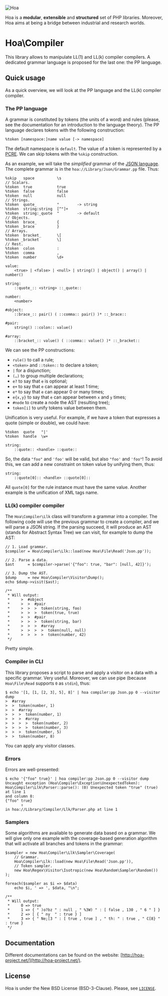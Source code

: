 ![Hoa](http://hoa-project.net/Media/Image/Hoa_small.png)

Hoa is a **modular**, **extensible** and **structured** set of PHP libraries.
Moreover, Hoa aims at being a bridge between industrial and research worlds.

# Hoa\Compiler

This library allows to manipulate LL(1) and LL(k) compiler compilers. A
dedicated grammar language is proposed for the last one: the PP language.

## Quick usage

As a quick overview, we will look at the PP language and the LL(k) compiler
compiler.

### The PP language

A grammar is constituted by tokens (the units of a word) and rules (please, see
the documentation for an introduction to the language theory). The PP language
declares tokens with the following construction:

    %token [namespace:]name value [-> namespace]

The default namespace is `default`. The value of a token is represented by a
[PCRE](http://pcre.org/). We can skip tokens with the `%skip` construction.

As an example, we will take the *simplified* grammar of the [JSON
language](http://json.org/). The complete grammar is in the
`hoa://Library/Json/Grammar.pp` file. Thus:

    %skip   space          \s
    // Scalars.
    %token  true           true
    %token  false          false
    %token  null           null
    // Strings.
    %token  quote_         "        -> string
    %token  string:string  [^"]+
    %token  string:_quote  "        -> default
    // Objects.
    %token  brace_         {
    %token _brace          }
    // Arrays.
    %token  bracket_       \[
    %token _bracket        \]
    // Rest.
    %token  colon          :
    %token  comma          ,
    %token  number         \d+

    value:
        <true> | <false> | <null> | string() | object() | array() | number()

    string:
        ::quote_:: <string> ::_quote::

    number:
        <number>

    #object:
        ::brace_:: pair() ( ::comma:: pair() )* ::_brace::

    #pair:
        string() ::colon:: value()

    #array:
        ::bracket_:: value() ( ::comma:: value() )* ::_bracket::

We can see the PP constructions:

  * `rule()` to call a rule;
  * `<token>` and `::token::` to declare a token;
  * `|` for a disjunction;
  * `(…)` to group multiple declarations;
  * `e?` to say that `e` is optional;
  * `e+` to say that `e` can appear at least 1 time;
  * `e*` to say that `e` can appear 0 or many times;
  * `e{x,y}` to say that `e` can appear between `x` and `y` times;
  * `#node` to create a node the AST (resulting tree);
  * `token[i]` to unify tokens value between them.

Unification is very useful. For example, if we have a token that expresses a
quote (simple or double), we could have:

    %token  quote   "|'
    %token  handle  \w+

    string:
        ::quote:: <handle> ::quote::

So, the data `"foo"` and `'foo'` will be valid, but also `"foo'` and `'foo"`! To
avoid this, we can add a new constraint on token value by unifying them, thus:

    string:
        ::quote[0]:: <handle> ::quote[0]::

All `quote[0]` for the rule instance must have the same value. Another example
is the unification of XML tags name.

### LL(k) compiler compiler

The `Hoa\Compiler\Llk` class will transform a grammar into a compiler. The
following code will use the previous grammar to create a compiler, and we will
parse a JSON string. If the parsing succeed, it will produce an AST (stands for
Abstract Syntax Tree) we can visit, for example to dump the AST:

    // 1. Load grammar.
    $compiler = Hoa\Compiler\Llk::load(new Hoa\File\Read('Json.pp'));

    // 2. Parse a data.
    $ast      = $compiler->parse('{"foo": true, "bar": [null, 42]}');

    // 3. Dump the AST.
    $dump     = new Hoa\Compiler\Visitor\Dump();
    echo $dump->visit($ast);

    /**
     * Will output:
     *     >  #object
     *     >  >  #pair
     *     >  >  >  token(string, foo)
     *     >  >  >  token(true, true)
     *     >  >  #pair
     *     >  >  >  token(string, bar)
     *     >  >  >  #array
     *     >  >  >  >  token(null, null)
     *     >  >  >  >  token(number, 42)
     */

Pretty simple.

### Compiler in CLI

This library proposes a script to parse and apply a visitor on a data with a
specific grammar. Very useful. Moreover, we can use pipe (because
`Hoa\File\Read` supports `0` as `stdin`), thus:

    $ echo '[1, [1, [2, 3], 5], 8]' | hoa compiler:pp Json.pp 0 --visitor dump
    >  #array
    >  >  token(number, 1)
    >  >  #array
    >  >  >  token(number, 1)
    >  >  >  #array
    >  >  >  >  token(number, 2)
    >  >  >  >  token(number, 3)
    >  >  >  token(number, 5)
    >  >  token(number, 8)

You can apply any visitor classes.

### Errors

Errors are well-presented:

    $ echo '{"foo" true}' | hoa compiler:pp Json.pp 0 --visitor dump
    Uncaught exception (Hoa\Compiler\Exception\UnexpectedToken):
    Hoa\Compiler\Llk\Parser::parse(): (0) Unexpected token "true" (true) at line 1
    and column 8:
    {"foo" true}
           ↑
    in hoa://Library/Compiler/Llk/Parser.php at line 1

### Samplers

Some algorithms are available to generate data based on a grammar. We will give
only one example with the coverage-based generation algorithm that will activate
all branches and tokens in the grammar:

    $sampler = new Hoa\Compiler\Llk\Sampler\Coverage(
        // Grammar.
        Hoa\Compiler\Llk::load(new Hoa\File\Read('Json.pp')),
        // Token sampler.
        new Hoa\Regex\Visitor\Isotropic(new Hoa\Random\Sampler\Random())
    );
 
    foreach($sampler as $i => $data)
        echo $i, ' => ', $data, "\n";

    /**
     * Will output:
     *     0 => true
     *     1 => { " )o?bz " : null , " %3W) " : [ false , 130 , " 6 " ] }
     *     2 => [ { " ny  " : true } ]
     *     3 => { " Ne;[3 " : [ true , true ] , " th: " : true , " C[8} " : true }
     */

## Documentation

Different documentations can be found on the website:
[http://hoa-project.net/](http://hoa-project.net/).

## License

Hoa is under the New BSD License (BSD-3-Clause). Please, see
[`LICENSE`](http://hoa-project.net/LICENSE).